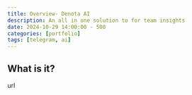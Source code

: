```yaml
---
title: Overview- Denota AI
description: An all in one solution to for team insights
date: 2024-10-29 14:00:00 - 500
categories: [portfolio]
tags: [telegram, ai]
---
```


## What is it?
url